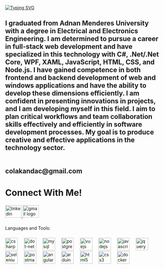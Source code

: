 [![Typing SVG](https://readme-typing-svg.demolab.com?font=Fira+Code&weight=800&size=22&pause=600&color=13F711&background=16FF9F00&center=false&vCenter=false&width=440&height=55&lines=I+am+Anda%C3%A7+%C3%87olak+%F0%9F%92%BB;.Net+Developer;CQRS;C%23;WPF+Developer;XAML;OOP;JavaScript;jQuery;+Selenium+Test;Database+Management)](https://git.io/typing-svg)

###

<h2 align="left">I graduated from Adnan Menderes University with a degree in Electrical and Electronics Engineering. I am determined to pursue a career in full-stack web development and have specialized in this technology with C#, .Net/.Net Core, WPF, XAML, JavaScript, HTML, CSS, and Node.js. I have gained competence in both frontend and backend development of web and windows applications and have the ability to develop these dimensions efficiently. I am confident in presenting innovations in projects, and I am developing myself in this field. I aim to plan critical workflows and team collaboration skills effectively and efficiently in software development processes. My goal is to produce creative and effective applications in the technology sector.<br><br><br>colakandac@gmail.com</h2>

###

<h1 align="left">Connect With Me!</h1>

###

<div align="left">
  <a href="https://www.linkedin.com/in/andac-colak/" target="_blank">
    <img src="https://raw.githubusercontent.com/maurodesouza/profile-readme-generator/master/src/assets/icons/social/linkedin/default.svg" width="52" height="40" alt="linkedin logo"  />
  </a>
  <a href="colakandac@gmail.com" target="_blank">
    <img src="https://raw.githubusercontent.com/maurodesouza/profile-readme-generator/master/src/assets/icons/social/gmail/default.svg" width="52" height="40" alt="gmail logo"  />
  </a>
</div>

###

<p align="left">Languages and Tools:</p>

###

<div align="left">
  <img src="https://skillicons.dev/icons?i=cs" height="40" alt="csharp logo"  />
  <img width="12" />
  <img src="https://cdn.simpleicons.org/dotnet/512BD4" height="40" alt="dot-net logo"  />
  <img width="12" />
  <img src="https://skillicons.dev/icons?i=mysql" height="40" alt="mysql logo"  />
  <img width="12" />
  <img src="https://skillicons.dev/icons?i=postgres" height="40" alt="postgresql logo"  />
  <img width="12" />
  <img src="https://cdn.jsdelivr.net/gh/devicons/devicon/icons/vuejs/vuejs-original.svg" height="40" alt="vuejs logo"  />
  <img width="12" />
  <img src="https://cdn.jsdelivr.net/gh/devicons/devicon/icons/nodejs/nodejs-original.svg" height="40" alt="nodejs logo"  />
  <img width="12" />
  <img src="https://cdn.jsdelivr.net/gh/devicons/devicon/icons/javascript/javascript-original.svg" height="40" alt="javascript logo"  />
  <img width="12" />
  <img src="https://cdn.jsdelivr.net/gh/devicons/devicon/icons/jquery/jquery-original.svg" height="40" alt="jquery logo"  />
  <img width="12" />
  <img src="https://cdn.jsdelivr.net/gh/devicons/devicon/icons/selenium/selenium-original.svg" height="40" alt="selenium logo"  />
  <img width="12" />
  <img src="https://cdn.simpleicons.org/postman/FF6C37" height="40" alt="postman logo"  />
  <img width="12" />
  <img src="https://cdn.simpleicons.org/angular/DD0031" height="40" alt="angularjs logo"  />
  <img width="12" />
  <img src="https://cdn.simpleicons.org/arduino/00979D" height="40" alt="arduino logo"  />
  <img width="12" />
  <img src="https://cdn.simpleicons.org/html5/E34F26" height="40" alt="html5 logo"  />
  <img width="12" />
  <img src="https://skillicons.dev/icons?i=css" height="40" alt="css3 logo"  />
  <img width="12" />
  <img src="https://cdn.simpleicons.org/docker/2496ED" height="40" alt="docker logo"  />
</div>

###



###
